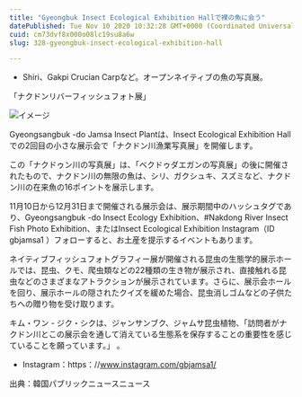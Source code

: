 ```yaml
---
title: "Gyeongbuk Insect Ecological Exhibition Hallで裸の魚に会う"
datePublished: Tue Nov 10 2020 10:32:28 GMT+0000 (Coordinated Universal Time)
cuid: cm73dvf8x000o08lc19su8a6w
slug: 328-gyeongbuk-insect-ecological-exhibition-hall

---
```



- Shiri、Gakpi Crucian Carpなど。オープンネイティブの魚の写真展。

「ナクドンリバーフィッシュフォト展」

![イメージ](https://cdn.hashnode.com/res/hashnode/image/upload/v1739453784422/a2c5ae5f-f895-4239-84b8-3979c001b8b1.jpeg)

Gyeongsangbuk -do Jamsa Insect Plantは、Insect Ecological Exhibition Hallでの2回目の小さな展示会で「ナクドン川漁業写真展」を開催します。

この「ナクドゥン川の写真展」は、「ベクドゥダエガンの写真展」の後に開催されたもので、ナクドン川の無限の魚は、シリ、ガクシュキ、スズミなど、ナクドン川の在来魚の16ポイントを展示します。

11月10日から12月31日まで開催される展示会は、展示期間中のハッシュタグであり、Gyeongsangbuk -do Insect Ecology Exhibition、#Nakdong River Insect Fish Photo Exhibition、またはInsect Ecological Exhibition Instagram（ID gbjamsa1 ）フォローすると、お土産を提示するイベントもあります。

ネイティブフィッシュフォトグラフィー展が開催される昆虫の生態学的展示ホールでは、昆虫、クモ、爬虫類などの22種類の生き物が展示され、直接触れる昆虫などのさまざまなアトラクションが展示されています。さらに、展示会ホールを回り、展示ホールの隠されたクイズを緩めた場合、昆虫消しゴムなどの子供たちへの贈り物を受け取ります。

キム・ワン - ジク・シクは、ジャンサンブク、ジャムサ昆虫植物、「訪問者がナクドン川とこの展示会を通して消えている生態系を保存することの重要性を感じていることを願っています。」 。

- Instagram：https：//www.instagram.com/gbjamsa1/

出典：韓国パブリックニュースニュース
